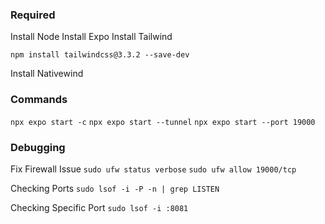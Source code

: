 ### Required

Install Node
Install Expo
Install Tailwind

```npm install tailwindcss@3.3.2 --save-dev```

Install Nativewind

### Commands

```npx expo start -c```
```npx expo start --tunnel```
```npx expo start --port 19000```

### Debugging

Fix Firewall Issue
```sudo ufw status verbose```
```sudo ufw allow 19000/tcp```

Checking Ports
```sudo lsof -i -P -n | grep LISTEN```

Checking Specific Port
```sudo lsof -i :8081```